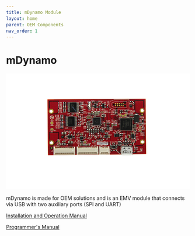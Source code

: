 ```yaml
---
title: mDynamo Module
layout: home
parent: OEM Components
nav_order: 1
---
```


# mDynamo

![mDynamo Image](Images/img01.jpg)

mDynamo is made for OEM solutions and is an EMV module that connects via USB with two auxiliary ports (SPI and UART)

[Installation and Operation Manual](https://www.magtek.com/content/documentationfiles/d998200144.pdf)

[Programmer's Manual](https://www.magtek.com/content/documentationfiles/d998200151.pdf)